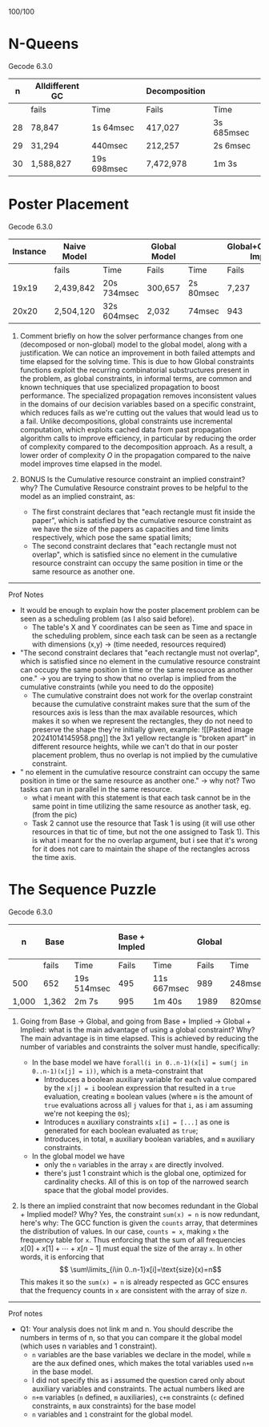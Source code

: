 100/100
# N-Queens
Gecode 6.3.0



| n   | Alldifferent GC |             | Decomposition |            |
| --- | --------------- | ----------- | ------------- | ---------- |
|     | fails           | Time        | Fails         | Time       |
| 28  | 78,847          | 1s 64msec   | 417,027       | 3s 685msec |
| 29  | 31,294          | 440msec     | 212,257       | 2s 6msec   |
| 30  | 1,588,827       | 19s 698msec | 7,472,978     | 1m 3s      |

# Poster Placement
Gecode 6.3.0

| Instance | Naive Model |             | Global Model |           | Global+Cumulative Implied |         |
| -------- | ----------- | ----------- | ------------ | --------- | ------------------------- | ------- |
|          | fails       | Time        | Fails        | Time      | Fails                     | Time    |
| 19x19    | 2,439,842   | 20s 734msec | 300,657      | 2s 80msec | 7,237                     | 254msec |
| 20x20    | 2,504,120   | 32s 604msec | 2,032        | 74msec    | 943                       | 195msec |

1. Comment briefly on how the solver performance changes from one (decomposed or non-global) model to the global model, along with a justification.
	We can notice an improvement in both failed attempts and time elapsed for the solving time. This is due to how Global constraints functions exploit the recurring combinatorial substructures present in the problem, as global constraints, in informal terms, are common and known techniques that use specialized propagation to boost performance.
	The specialized propagation removes inconsistent values in the domains of our decision variables based on a specific constraint, which reduces fails as we're cutting out the values that would lead us to a fail.
	Unlike decompositions,  global constraints use incremental computation, which exploits cached data from past propagation algorithm calls to improve efficiency, in particular by reducing the order of complexity compared to the decomposition approach.
	As a result, a lower order of complexity $O$ in the propagation compared to the naive model improves time elapsed in the model.
	
2. BONUS Is the Cumulative resource constraint an implied constraint? why?
	The Cumulative Resource constraint proves to be helpful to the model as an implied constraint, as:
	- The first constraint declares that "each rectangle must fit inside the paper", which is satisfied by the cumulative resource constraint as we have the size of the papers as capacities and time limits respectively, which pose the same spatial limits;
	- The second constraint declares that "each rectangle must not overlap", which is satisfied since no element in the cumulative resource constraint can occupy the same position in time or the same resource as another one.


---
Prof Notes
- It would be enough to explain how the poster placement problem can be seen as a scheduling problem (as I also said before). 
	- The table's X and Y coordinates can be seen as Time and space in the scheduling problem, since each task can be seen as a rectangle with dimensions (x,y) -> (time needed, resources required)
- "The second constraint declares that "each rectangle must not overlap", which is satisfied since no element in the cumulative resource constraint can occupy the same position in time or the same resource as another one." -> you are trying to show that no overlap is implied from the cumulative constraints (while you need to do the opposite)
	- The cumulative constraint does not work for the overlap constraint because the cumulative constraint makes sure that the sum of the resources axis is less than the max available resources, which makes it so when we represent the rectangles, they do not need to preserve the shape they're initially given, example:
	![[Pasted image 20241014145958.png]]
	the 3x1 yellow rectangle is "broken apart" in different resource heights, while we can't do that in our poster placement problem, thus no overlap is not implied by the cumulative constraint.
- " no element in the cumulative resource constraint can occupy the same position in time or the same resource as another one." -> why not? Two tasks can run in parallel in the same resource.
	- what i meant with this statement is that each task cannot be in the same point in time utilizing the same resource as another task, eg. (from the pic)
	- Task 2 cannot use the resource that Task 1 is using (it will use other resources in that tic of time, but not the one assigned to Task 1). This is what i meant for the no overlap argument, but i see that it's wrong for it does not care to maintain the shape of the rectangles across the time axis.


# The Sequence Puzzle
Gecode 6.3.0

| n     | Base  |             | Base + Impled |             | Global |         | Global + Implied |         |
| ----- | ----- | ----------- | ------------- | ----------- | ------ | ------- | ---------------- | ------- |
|       | fails | Time        | Fails         | Time        | Fails  | Time    | Fails            | Time    |
| 500   | 652   | 19s 514msec | 495           | 11s 667msec | 989    | 248msec | 493              | 147msec |
| 1,000 | 1,362 | 2m 7s       | 995           | 1m 40s      | 1989   | 820msec | 993              | 362msec |

1. Going from Base → Global, and going from Base + Implied → Global + Implied: what is the main advantage of using a global constraint? Why?
	The main advantage is in time elapsed. This is achieved by reducing the number of variables and constraints the solver must handle, specifically:
	- In the base model we have `forall(i in 0..n-1)(x[i] = sum(j in 0..n-1)(x[j] = i))`, which is a meta-constraint that
		- Introduces a boolean auxiliary variable for each  value compared by the `x[j] = i` boolean expression that resulted in a `true` evaluation, creating `m` boolean values (where `m` is the amount of `true` evaluations across all `j` values for that `i`, as i am assuming we're not keeping the `0`s);
		- Introduces `m` auxiliary constraints `x[i] = [...]` as one is generated for each boolean evaluated as `true`;
		- Introduces, in total, `m` auxiliary boolean variables, and `m` auxiliary constraints.
	- In the global model we have
		- only the `n` variables in the array `x` are directly involved.
		- there's just 1 constraint which is the global one, optimized for cardinality checks.
	All of this is on top of the narrowed search space that the global model provides.
	
2. Is there an implied constraint that now becomes redundant in the Global + Implied model? Why?
	Yes, the constraint `sum(x) = n` is now redundant, here's why:
	The GCC function is given the `counts` array, that determines the distribution of values.
	In our case, `counts = x`, making `x` the frequency table for `x`.
	Thus enforcing that the sum of all frequencies $x[0]+x[1]+⋯+x[n−1]$ must equal the size of the array `x`.
	In other words, it is enforcing that 
	$$ \sum\limits_{i\in 0..n-1}x[i]=\text{size}(x)=n$$
	This makes it so the `sum(x) = n` is already respected as GCC ensures that the frequency counts in `x` are consistent with the array of size $n$.

---
Prof notes
- Q1: Your analysis does not link m and n. You should describe the numbers in terms of n, so that you can compare it the global model (which uses n variables and 1 constraint).
	- `n` variables are the base variables we declare in the model, while `m` are the aux defined ones, which makes the total variables used `n+m` in the base model.
	- I did not specify this as i assumed the question cared only about auxiliary variables and constraints. The actual numbers liked are
	- `n+m` variables (`n` defined, `m` auxiliaries), `c+m` constraints (`c` defined constraints, `m` aux constraints) for the base model
	- `n` variables and `1` constraint for the global model.